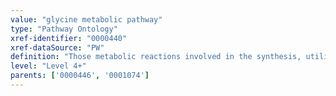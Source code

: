 ```yaml
---
value: "glycine metabolic pathway"
type: "Pathway Ontology"
xref-identifier: "0000440"
xref-dataSource: "PW"
definition: "Those metabolic reactions involved in the synthesis, utilization and/or degradation of glycine, a non-essential amino acid. Glycine has the simplest structure with a hydrogen atom as its side chain. The amino acid is the major inhibitory neurotransmitter."
level: "Level 4+"
parents: ['0000446', '0001074']
---
```

